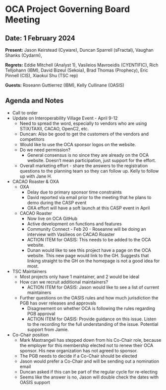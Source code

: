 # OCA Project Governing Board Meeting
## Date: 1 February 2024

**Present:** Jason Keirstead (Cyware), Duncan Sparrell (sFractal), Vaughan Shanks (Cydarm),

**Regrets:** Eddie Mitchell (Analyst 1), Vasileios Mavroeidis (CYENTIFIC), Rich Telljohann (IBM), David Bizeul (Sekoia), Brad Thomas (Prophecy), Eric Pinnell (CIS), Xiaokui Shu (TSC rep)

**Guests:** Roseann Guttierrez (IBM), Kelly Cullinane (OASIS)

## Agenda and Notes

* Call to order
* Update on Interoperability Village Event - April 9-12
  * Need to spread the word, especially to vendors who are using STIX/TAXII, CACAO, OpenC2, etc.
  * Duncan: Also be good to get the customers of the vendors and competitors
  * Would like to use the OCA sponsor logos on the website. 
  * Do we need permission? 
    * General consensus is no since they are already on the OCA website. Doesn’t mean participation, just support for the effort.
  * Overall marketing effort - share the answers to the registration questions to the planning team so they can follow up. Kelly to follow up with Jane H.
* CACAO Roaster & OXA
  *  OXA
     * Delay due to primary sponsor time constraints
     * David reported via email prior to the meeting that he plans to demo during the CASP event
     * OXA effort will have a soft launch at this CASP event in April
  * CACAO Roaster
    * Now live on OCA GitHub
    * Active development on functions and features
    * Community Connect - Feb 20 - Roseanne will be doing an interview with Vasilieos on CACAO Roaster
    * ACTION ITEM for OASIS: This needs to be added to the OCA website.
    * Dunan would like to see this project have a page on the OCA website. This new page would link to the GH. Suggests that linking straight to the GH on the homepage is not a good idea for most.
* TSC Maintainers
  * Most projects only have 1 maintainer, and 2 would be ideal
  * How can we recruit additional maintainers?
    * ACTION ITEM for OASIS: Jason would like to see a list of current maintainers
  * Further questions on the OASIS rules and how much jurisdiction the PGB has over releases and approvals
    * Disagreement on whether OCA is following the rules regarding PGB approval
    * ACTION ITEM for OASIS: Provide guidance on this issue. Listen to the recording for the full understanding of the issue. Potential support from Jamie.
* Co-Chair position
  * Mark Mastrangeli has stepped down from his Co-Chair role, because the employer for this membership elected not to renew their OCA sponsor. His new organization has not agreed to sponsor. 
  * The PGB needs to decide if a Co-Chair should be elected
  * Jason would prefer a Co-Chair and will be sending out a nomination email
  * Duncan asked if this can be part of the regular cycle for re-electing
  * Seems like the answer is no, Jason will double check the dates with OASIS support

